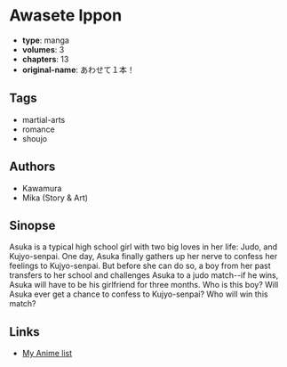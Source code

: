 # Awasete Ippon

-   **type**: manga
-   **volumes**: 3
-   **chapters**: 13
-   **original-name**: あわせて１本！

## Tags

-   martial-arts
-   romance
-   shoujo

## Authors

-   Kawamura
-   Mika (Story & Art)

## Sinopse

Asuka is a typical high school girl with two big loves in her life: Judo, and Kujyo-senpai. One day, Asuka finally gathers up her nerve to confess her feelings to Kujyo-senpai. But before she can do so, a boy from her past transfers to her school and challenges Asuka to a judo match--if he wins, Asuka will have to be his girlfriend for three months. Who is this boy? Will Asuka ever get a chance to confess to Kujyo-senpai? Who will win this match?

## Links

-   [My Anime list](https://myanimelist.net/manga/3029/Awasete_Ippon)
